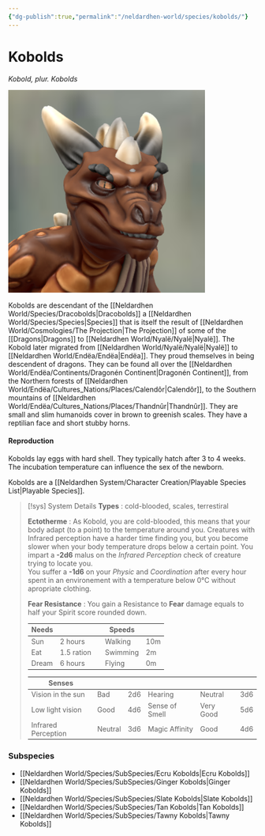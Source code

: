 ```yaml
---
{"dg-publish":true,"permalink":"/neldardhen-world/species/kobolds/"}
---
```


# Kobolds
*Kobold, plur. Kobolds*

![Kobold-head.png|100](/img/user/Images/Species/Kobold-head.png)

Kobolds are descendant of the [[Neldardhen World/Species/Dracobolds\|Dracobolds]] a [[Neldardhen World/Species/Species\|Species]] that is itself the result of [[Neldardhen World/Cosmologies/The Projection\|The Projection]] of some of the [[Dragons\|Dragons]] to [[Neldardhen World/Nyalë/Nyalë\|Nyalë]]. The Kobold later migrated from [[Neldardhen World/Nyalë/Nyalë\|Nyalë]]  to [[Neldardhen World/Endëa/Endëa\|Endëa]]. They proud themselves in being descendent of dragons. They can be found all over the [[Neldardhen World/Endëa/Continents/Dragonén Continent\|Dragonén Continent]], from the Northern forests of [[Neldardhen World/Endëa/Cultures_Nations/Places/Calendôr\|Calendôr]], to the Southern mountains of [[Neldardhen World/Endëa/Cultures_Nations/Places/Thandnûr\|Thandnûr]]. They are small and slim humanoids cover in brown to greenish scales. They have a reptilian face and short stubby horns.

#### Reproduction
Kobolds lay eggs with hard shell. They typically hatch after 3 to 4 weeks. The incubation temperature can influence the sex of the newborn.

Kobolds are a [[Neldardhen System/Character Creation/Playable Species List\|Playable Species]].

> [!sys] System Details
> **Types** : cold-blooded, scales, terrestiral
>
> **Ectotherme** : As Kobold, you are cold-blooded, this means that your body adapt (to a point) to the temperature around you.
> Creatures with Infrared perception have a harder time finding you, but you become slower when your body temperature drops below a certain point.
> You impart a **-2d6** malus on the _Infrared Perception_ check of creature trying to locate you.  
> You suffer a **-1d6** on your _Physic_ and _Coordination_ after every hour spent in an environement with a temperature below 0°C without apropriate clothing.
>
>**Fear Resistance** : You gain a Resistance to **Fear** damage equals to half your Spirit score rounded down.
>
> | **Needs** |            |     | **Speeds** |     |
> | --------- | ---------- | --- | ---------- | --- |
> | Sun       | 2 hours    |     | Walking    | 10m |
> | Eat       | 1.5 ration |     | Swimming   | 2m  |
> | Dream     | 6 hours    |     | Flying     | 0m  |
> 
> | **Senses**          |         |     |                |           |     |
> | ------------------- | ------- | --- | -------------- | --------- | --- |
> | Vision in the sun   | Bad     | 2d6 | Hearing        | Neutral   | 3d6 |
> | Low light vision    | Good    | 4d6 | Sense of Smell | Very Good | 5d6 |
> | Infrared Perception | Neutral | 3d6 | Magic Affinity | Good      | 4d6 |
### Subspecies 
- [[Neldardhen World/Species/SubSpecies/Ecru Kobolds\|Ecru Kobolds]]
- [[Neldardhen World/Species/SubSpecies/Ginger Kobolds\|Ginger Kobolds]]
- [[Neldardhen World/Species/SubSpecies/Slate Kobolds\|Slate Kobolds]]
- [[Neldardhen World/Species/SubSpecies/Tan Kobolds\|Tan Kobolds]]
- [[Neldardhen World/Species/SubSpecies/Tawny Kobolds\|Tawny Kobolds]]
